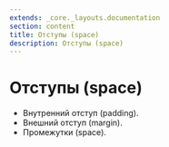 ```yaml
---
extends: _core._layouts.documentation
section: content
title: Отступы (space)
description: Отступы (space)
---
```


# Отступы (space)

* Внутренний отступ (padding).
* Внешний отступ (margin).
* Промежутки (space).
